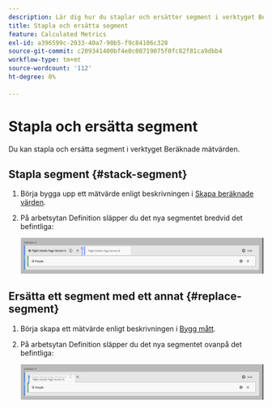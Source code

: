 ```yaml
---
description: Lär dig hur du staplar och ersätter segment i verktyget Beräknade mätvärden.
title: Stapla och ersätta segment
feature: Calculated Metrics
exl-id: a396599c-2033-40a7-90b5-f9c84106c328
source-git-commit: c209341400bf4e0c00719075f0fc82f81ca9dbb4
workflow-type: tm+mt
source-wordcount: '112'
ht-degree: 0%

---
```


# Stapla och ersätta segment

Du kan stapla och ersätta segment i verktyget Beräknade mätvärden.

## Stapla segment {#stack-segment}

1. Börja bygga upp ett mätvärde enligt beskrivningen i [Skapa beräknade värden](/help/components/calc-metrics/cm-workflow/cm-build-metrics.md).

1. På arbetsytan Definition släpper du det nya segmentet bredvid det befintliga:

   ![Definitionsarbetsyta som visar det amerikanska besökarmåttet som släppts bredvid de befintliga internationella besökarna.](assets/segment-stack.png)

## Ersätta ett segment med ett annat {#replace-segment}

1. Börja skapa ett mätvärde enligt beskrivningen i [Bygg mått](/help/components/calc-metrics/cm-workflow/cm-build-metrics.md).

1. På arbetsytan Definition släpper du det nya segmentet ovanpå det befintliga:

   ![Definitionsyta som visar de amerikanska besökarna ovanpå de internationella besökarmåtten.](assets/segment-replace.png)

